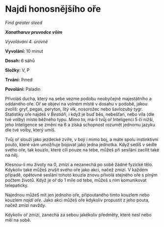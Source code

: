 # Najdi honosnějšího oře

*Find greater steed*

***Xanatharuv pruvodce vším***

 *Vyvolávání 4. úrovně* 

**Vyvolání:** 10 minut

**Dosah:** 6 sáhů

**Složky:** V, P

**Trvání:** Ihned

**Povolání:** Paladin

Přivoláš ducha, který na sebe vezme podobu neobyčejně majestátního a oddaného oře. Oř se objeví na volném místě v dosahu v podobě, jakou zvolíš: gryf, pegas, peryton, lítý vlk, nosorožec nebo šavlozubý tygr.
Statistiky oře najdeš v *Bestiáři*, i když je buď běs, nebešťan, nebo víla (dle tvé volby) místo běžného typu. Mimo to, má-li tvůj oř Inteligenci 5 či nižší, jeho Inteligence se změní na 6 a získá schopnost rozumět jednomu jazyku dle tvé volby, který umíš.

Tvůj oř slouží jako jezdecké zvíře, v boji i mimo boj, a máte spolu instinktivní pouto, které vám umožňuje bojovat jako jedna jednotka. Když sedíš v sedle svého oře, tak kouzlo, které cílí pouze na tebe, můžeš při sesílání zacílit také na něj. 

Klesnou-li mu životy na 0, zmizí a nezanechá po sobě žádné fyzické tělo. Kdykoliv také můžeš zrušit svého oře jako akci, načež zmizí. V každém případě, opětovné seslání tohoto kouzla znovu přivolá stejného oře s plným počtem životů. Když je oř do 1 míle od tebe, můžeš s ním komunikovat telepaticky. 

Najednou můžeš mít jen jednoho oře, připoutaného tímto kouzlem nebo kouzlem *najdi oře*. Jako akci můžeš oře kdykoliv propustit z jeho pouta, načež zmizí navždy.

Kdykoliv oř zmizí, zanechá za sebou jakékoliv předměty, které nesl nebo měl na sobě.